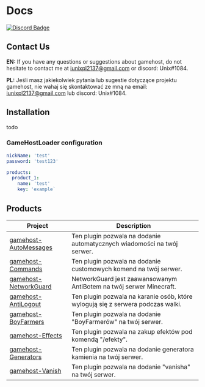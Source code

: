# Docs

[![Discord Badge](https://discordapp.com/api/guilds/757105576370241626/widget.png)](https://discord.gg/rGPqAhFW5B)

## Contact Us
**EN:** If you have any questions or suggestions about gamehost, do not hesitate to contact me at iunixpl2137@gmail.com or discord: Unix#1084.

**PL:** Jeśli masz jakiekolwiek pytania lub sugestie dotyczące projektu gamehost, nie wahaj się skontaktować ze mną na email: iunixpl2137@gmail.com lub discord: Unix#1084.

## Installation
todo

### GameHostLoader configuration
```yaml
nickName: 'test'
password: 'test123'

products:
  product_1:
    name: 'test'
    key: 'example`
```

## Products

Project | Description
--- | ---
[gamehost-AutoMessages](https://github.com/gamehost-club/Docs/tree/main/products/gamehost-AutoMessages) | Ten plugin pozwala na dodanie automatycznych wiadomości na twój serwer.
[gamehost-Commands](https://github.com/gamehost-club/Docs/tree/main/products/gamehost-Commands) | Ten plugin pozwala na dodanie customowych komend na twój serwer.
[gamehost-NetworkGuard](https://github.com/gamehost-club/Docs/tree/main/products/gamehost-NetworkGuard) | NetworkGuard jest zaawansowanym AntiBotem na twój serwer Minecraft.
[gamehost-AntiLogout](https://github.com/gamehost-club/Docs/tree/main/products/gamehost-AntiLogout) | Ten plugin pozwala na karanie osób, które wylogują się z serwera podczas walki.
[gamehost-BoyFarmers](https://github.com/gamehost-club/Docs/tree/main/products/gamehost-BoyFarmers) | Ten plugin pozwala na dodanie "BoyFarmerów" na twój serwer.
[gamehost-Effects](https://github.com/gamehost-club/Docs/tree/main/products/gamehost-Effects) | Ten plugin pozwala na zakup efektów pod komendą "/efekty".
[gamehost-Generators](https://github.com/gamehost-club/Docs/tree/main/products/gamehost-Generators) | Ten plugin pozwala na dodanie generatora kamienia na twój serwer.
[gamehost-Vanish](https://github.com/gamehost-club/Docs/tree/main/products/gamehost-Vanish) | Ten plugin pozwala na dodanie "vanisha" na twój serwer.